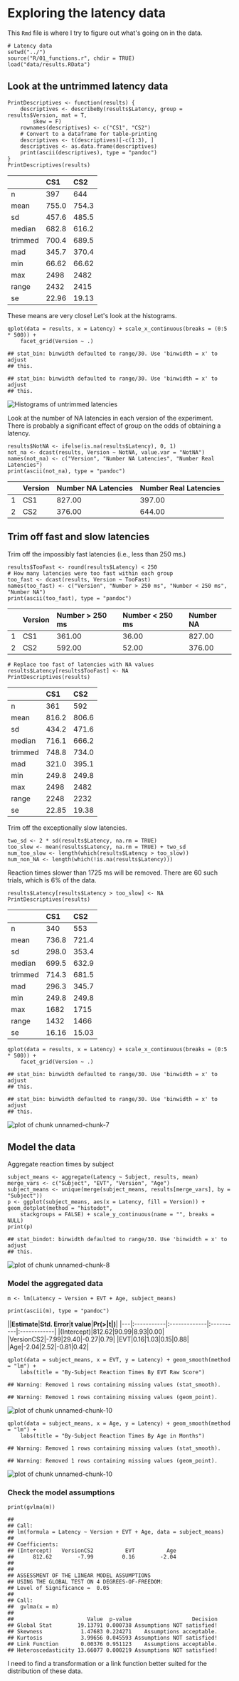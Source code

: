 Exploring the latency data
==========================

This `Rmd` file is where I try to figure out what's going on in the data.

~~~~ {.r}
# Latency data
setwd("../")
source("R/01_functions.r", chdir = TRUE)
load("data/results.RData")
~~~~

Look at the untrimmed latency data
----------------------------------

~~~~ {.r}
PrintDescriptives <- function(results) {
    descriptives <- describeBy(results$Latency, group = results$Version, mat = T, 
        skew = F)
    rownames(descriptives) <- c("CS1", "CS2")
    # Convert to a dataframe for table-printing
    descriptives <- t(descriptives)[-c(1:3), ]
    descriptives <- as.data.frame(descriptives)
    print(ascii(descriptives), type = "pandoc")
}
PrintDescriptives(results)
~~~~

||**CS1**|**CS2**|
|---|:------|:------|
|n|397|644|
|mean|755.0|754.3|
|sd|457.6|485.5|
|median|682.8|616.2|
|trimmed|700.4|689.5|
|mad|345.7|370.4|
|min|66.62|66.62|
|max|2498|2482|
|range|2432|2415|
|se|22.96|19.13|

These means are very close! Let's look at the histograms.

~~~~ {.r}
qplot(data = results, x = Latency) + scale_x_continuous(breaks = (0:5 * 500)) + 
    facet_grid(Version ~ .)
~~~~

    ## stat_bin: binwidth defaulted to range/30. Use 'binwidth = x' to adjust
    ## this.

    ## stat_bin: binwidth defaulted to range/30. Use 'binwidth = x' to adjust
    ## this.

![Histograms of untrimmed latencies](figure/unnamed-chunk-3.png)

Look at the number of NA latencies in each version of the experiment. There is probably a significant effect of group on the odds of obtaining a latency.

~~~~ {.r}
results$NotNA <- ifelse(is.na(results$Latency), 0, 1)
not_na <- dcast(results, Version ~ NotNA, value.var = "NotNA")
names(not_na) <- c("Version", "Number NA Latencies", "Number Real Latencies")
print(ascii(not_na), type = "pandoc")
~~~~

||**Version**|**Number NA Latencies**|**Number Real Latencies**|
|---|:----------|:----------------------|:------------------------|
|1|CS1|827.00|397.00|
|2|CS2|376.00|644.00|

Trim off fast and slow latencies
--------------------------------

Trim off the impossibly fast latencies (i.e., less than 250 ms.)

~~~~ {.r}
results$TooFast <- round(results$Latency) < 250
# How many latencies were too fast within each group
too_fast <- dcast(results, Version ~ TooFast)
names(too_fast) <- c("Version", "Number > 250 ms", "Number < 250 ms", "Number NA")
print(ascii(too_fast), type = "pandoc")
~~~~

||**Version**|**Number \> 250 ms**|**Number \< 250 ms**|**Number NA**|
|---|:----------|:-------------------|:-------------------|:------------|
|1|CS1|361.00|36.00|827.00|
|2|CS2|592.00|52.00|376.00|

~~~~ {.r}
# Replace too fast of latencies with NA values
results$Latency[results$TooFast] <- NA
PrintDescriptives(results)
~~~~

||**CS1**|**CS2**|
|---|:------|:------|
|n|361|592|
|mean|816.2|806.6|
|sd|434.2|471.6|
|median|716.1|666.2|
|trimmed|748.8|734.0|
|mad|321.0|395.1|
|min|249.8|249.8|
|max|2498|2482|
|range|2248|2232|
|se|22.85|19.38|

Trim off the exceptionally slow latencies.

~~~~ {.r}
two_sd <- 2 * sd(results$Latency, na.rm = TRUE)
too_slow <- mean(results$Latency, na.rm = TRUE) + two_sd
num_too_slow <- length(which(results$Latency > too_slow))
num_non_NA <- length(which(!is.na(results$Latency)))
~~~~

Reaction times slower than 1725 ms will be removed. There are 60 such trials, which is 6% of the data.

~~~~ {.r}
results$Latency[results$Latency > too_slow] <- NA
PrintDescriptives(results)
~~~~

||**CS1**|**CS2**|
|---|:------|:------|
|n|340|553|
|mean|736.8|721.4|
|sd|298.0|353.4|
|median|699.5|632.9|
|trimmed|714.3|681.5|
|mad|296.3|345.7|
|min|249.8|249.8|
|max|1682|1715|
|range|1432|1466|
|se|16.16|15.03|

~~~~ {.r}
qplot(data = results, x = Latency) + scale_x_continuous(breaks = (0:5 * 500)) + 
    facet_grid(Version ~ .)
~~~~

    ## stat_bin: binwidth defaulted to range/30. Use 'binwidth = x' to adjust
    ## this.

    ## stat_bin: binwidth defaulted to range/30. Use 'binwidth = x' to adjust
    ## this.

![plot of chunk unnamed-chunk-7](figure/unnamed-chunk-7.png)

Model the data
--------------

Aggregate reaction times by subject

~~~~ {.r}
subject_means <- aggregate(Latency ~ Subject, results, mean)
merge_vars <- c("Subject", "EVT", "Version", "Age")
subject_means <- unique(merge(subject_means, results[merge_vars], by = "Subject"))
p <- ggplot(subject_means, aes(x = Latency, fill = Version)) + geom_dotplot(method = "histodot", 
    stackgroups = FALSE) + scale_y_continuous(name = "", breaks = NULL)
print(p)
~~~~

    ## stat_bindot: binwidth defaulted to range/30. Use 'binwidth = x' to adjust
    ## this.

![plot of chunk unnamed-chunk-8](figure/unnamed-chunk-8.png)

### Model the aggregated data

~~~~ {.r}
m <- lm(Latency ~ Version + EVT + Age, subject_means)

print(ascii(m), type = "pandoc")
~~~~

||**Estimate**|**Std. Error**|**t value**|**Pr(\>|t|)**|
|---|:-----------|:-------------|:----------|:------------|
|(Intercept)|812.62|90.99|8.93|0.00|
|VersionCS2|-7.99|29.40|-0.27|0.79|
|EVT|0.16|1.03|0.15|0.88|
|Age|-2.04|2.52|-0.81|0.42|

~~~~ {.r}
qplot(data = subject_means, x = EVT, y = Latency) + geom_smooth(method = "lm") + 
    labs(title = "By-Subject Reaction Times By EVT Raw Score")
~~~~

    ## Warning: Removed 1 rows containing missing values (stat_smooth).

    ## Warning: Removed 1 rows containing missing values (geom_point).

![plot of chunk unnamed-chunk-10](figure/unnamed-chunk-101.png)

~~~~ {.r}
qplot(data = subject_means, x = Age, y = Latency) + geom_smooth(method = "lm") + 
    labs(title = "By-Subject Reaction Times By Age in Months")
~~~~

    ## Warning: Removed 1 rows containing missing values (stat_smooth).

    ## Warning: Removed 1 rows containing missing values (geom_point).

![plot of chunk unnamed-chunk-10](figure/unnamed-chunk-102.png)

### Check the model assumptions

~~~~ {.r}
print(gvlma(m))
~~~~

    ## 
    ## Call:
    ## lm(formula = Latency ~ Version + EVT + Age, data = subject_means)
    ## 
    ## Coefficients:
    ## (Intercept)   VersionCS2          EVT          Age  
    ##      812.62        -7.99         0.16        -2.04  
    ## 
    ## 
    ## ASSESSMENT OF THE LINEAR MODEL ASSUMPTIONS
    ## USING THE GLOBAL TEST ON 4 DEGREES-OF-FREEDOM:
    ## Level of Significance =  0.05 
    ## 
    ## Call:
    ##  gvlma(x = m) 
    ## 
    ##                       Value  p-value                   Decision
    ## Global Stat        19.13791 0.000738 Assumptions NOT satisfied!
    ## Skewness            1.47683 0.224271    Assumptions acceptable.
    ## Kurtosis            3.99656 0.045593 Assumptions NOT satisfied!
    ## Link Function       0.00376 0.951123    Assumptions acceptable.
    ## Heteroscedasticity 13.66077 0.000219 Assumptions NOT satisfied!

I need to find a transformation or a link function better suited for the distribution of these data.
